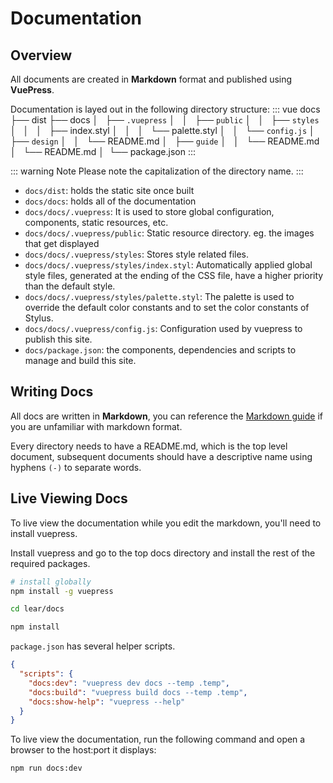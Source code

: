 # Documentation

## Overview

All documents are created in **Markdown** format and published using **VuePress**.

Documentation is layed out in the following directory structure:
::: vue
docs
├── dist
├── docs
│   ├── `.vuepress`
│   │   ├── `public`
│   │   ├── `styles`
│   │   │   ├── index.styl
│   │   │   └── palette.styl
│   │   └── `config.js`
│   ├── `design`
│   │   └── README.md
│   ├── `guide`
│   │   └── README.md
│   └── README.md
│ 
└── package.json
:::

::: warning Note
Please note the capitalization of the directory name.
:::

- `docs/dist`: holds the static site once built
- `docs/docs`: holds all of the documentation
- `docs/docs/.vuepress`: It is used to store global configuration, components, static resources, etc.
- `docs/docs/.vuepress/public`: Static resource directory. eg. the images that get displayed
- `docs/docs/.vuepress/styles`: Stores style related files.
- `docs/docs/.vuepress/styles/index.styl`: Automatically applied global style files, generated at the ending of the CSS file, have a higher priority than the default style.
- `docs/docs/.vuepress/styles/palette.styl`: The palette is used to override the default color constants and to set the color constants of Stylus.
- `docs/docs/.vuepress/config.js`: Configuration used by vuepress to publish this site.
- `docs/package.json`: the components, dependencies and scripts to manage and build this site.

## Writing Docs

All docs are written in **Markdown**, you can reference the [Markdown guide](https://www.markdownguide.org/) if you are unfamiliar with markdown format.

Every directory needs to have a README.md, which is the top level document, subsequent documents should have a descriptive name using hyphens `(-)` to separate words.

## Live Viewing Docs

To live view the documentation while you edit the markdown, you'll need to install vuepress.

Install vuepress and go to the top docs directory and install the rest of the required packages.

```bash
# install globally
npm install -g vuepress

cd lear/docs

npm install
```

`package.json` has several helper scripts.

```json
{
  "scripts": {
    "docs:dev": "vuepress dev docs --temp .temp",
    "docs:build": "vuepress build docs --temp .temp",
    "docs:show-help": "vuepress --help"
  }
}
```

To live view the documentation, run the following command and open a browser to the host:port it displays:

```bash
npm run docs:dev
```
